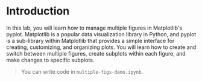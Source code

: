 # Introduction

In this lab, you will learn how to manage multiple figures in Matplotlib's pyplot. Matplotlib is a popular data visualization library in Python, and pyplot is a sub-library within Matplotlib that provides a simple interface for creating, customizing, and organizing plots. You will learn how to create and switch between multiple figures, create subplots within each figure, and make changes to specific subplots.

> You can write code in `multiple-figs-demo.ipynb`.
